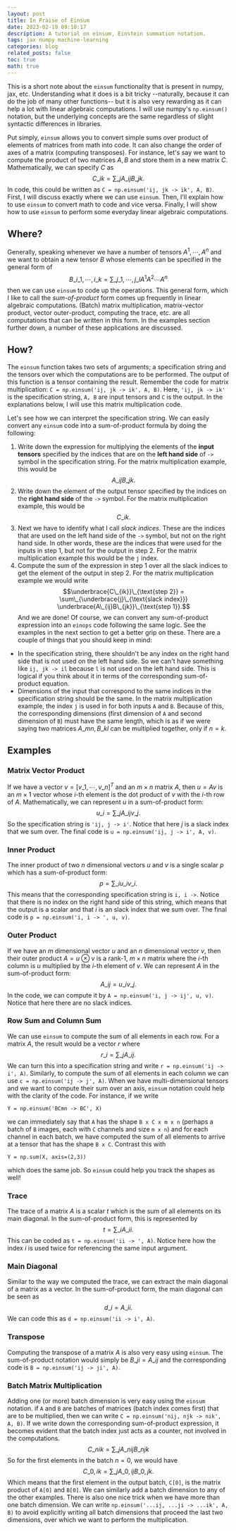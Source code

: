 ```yaml
---
layout: post
title: In Praise of Einsum
date: 2023-02-19 09:10:17
description: A tutorial on einsum, Einstein summation notation.
tags: jax numpy machine-learning
categories: blog
related_posts: false
toc: true
math: true
---
```


This is a short note about the `einsum` functionality that is present in numpy, jax, etc. Understanding what it does is a bit tricky --naturally, because it can do the job of many other functions-- but it is also very rewarding as it can help a lot with linear algebraic computations. I will use numpy's `np.einsum()` notation, but the underlying concepts are the same regardless of slight syntactic differences in libraries.

Put simply, `einsum` allows you to convert simple sums over product of elements of matrices from math into code. It can also change the order of axes of a matrix (computing transposes). For instance, let's say we want to compute the product of two matrices $A, B$ and store them in a new matrix $C$. Mathematically, we can specify $C$ as
$$
C\_{ik} = \sum\_{j} A\_{ij}B\_{jk}.
$$
In code, this could be written as `C = np.einsum('ij, jk -> ik', A, B)`.
First, I will discuss exactly where we can use `einsum`. Then, I'll explain how to use `einsum` to convert math to code and vice versa. Finally, I will show how to use `einsum` to perform some everyday linear algebraic computations.

## Where?
Generally, speaking whenever we have a number of tensors $A^1, \cdots, A^n$ and we want to obtain a new tensor $B$ whose elements can be specified in the general form of 
$$B\_{i\_1, \cdots, i\_k} = \sum\_{j\_1, \cdots, j\_l} A^1A^2\cdots A^n$$
then we can use `einsum` to code up the operations. This general form, which I like to call the *sum-of-product* form comes up frequently in linear algebraic computations. (Batch) matrix multiplication, matrix-vector product, vector outer-product, computing the trace, etc. are all computations that can be written in this form. In the examples section further down, a number of these applications are discussed.

## How?
The `einsum` function takes two sets of arguments; a specification string and the tensors over which the computations are to be performed. The output of this function is a tensor containing the result. Remember the code for matrix multiplication: `C = np.einsum('ij, jk -> ik', A, B)`. Here, `'ij, jk -> ik'` is the specification string, `A, B` are input tensors and `C` is the output. In the explanations below, I will use this matrix multiplication code.

Let's see how we can interpret the specification string. We can easily convert any `einsum` code into a sum-of-product formula by doing the following:
1. Write down the expression for multiplying the elements of the **input tensors** specified by the indices that are on the **left hand side** of `->` symbol in the specification string. For the matrix multiplication example, this would be $$A\_{ij}B\_{jk}.$$
2. Write down the element of the output tensor specified by the indices on the **right hand side** of the `->` symbol. For the matrix multiplication example, this would be $$C\_{ik}.$$
3. Next we have to identify what I call *slack indices*. These are the indices that are used on the left hand side of the `->` symbol, but not on the right hand side. In other words, these are the indices that were used for the inputs in step 1, but not for the output in step 2. For the matrix multiplication example this would be the `j` index.
4. Compute the sum of the expression in step 1 over all the slack indices to get the element of the output in step 2. For the matrix multiplication example we would write $$\underbrace{C\_{ik}}\_{\text{step 2}} = \sum\_{\underbrace{j}\_{\text{slack index}}} \underbrace{A\_{ij}B\_{jk}}\_{\text{step 1}}.$$
And we are done! Of course, we can convert any sum-of-product expression into an `einops` code following the same logic. See the examples in the next section to get a better grip on these.
There are a couple of things that you should keep in mind:
+ In the specification string, there shouldn't be any index on the right hand side that is not used on the left hand side. So we can't have something like `ij, jk -> il` because `l` is not used on the left hand side. This is logical if you think about it in terms of the corresponding sum-of-product equation.
+ Dimensions of the input that correspond to the same indices in the specification string should be the same. In the matrix multiplication example, the index `j` is used in for both inputs `A` and `B`. Because of this, the corresponding dimensions (first dimension of `A` and second dimension of `B`) must have the same length, which is as if we were saying two matrices $A\_{mn}, B\_{kl}$ can be multiplied together, only if $n=k$. 

## Examples
### Matrix Vector Product
If we have a vector $v = [v\_1, \cdots, v\_n]^T$ and an $m\times n$ matrix $A$, then $u = Av$ is an $m\times 1$ vector whose $i$-th element is the dot product of $v$ with the $i$-th row of $A$. Mathematically, we can represent $u$ in a sum-of-product form:
$$
u\_i = \sum\_j A\_{ij}v\_j.
$$
So the specification string is `'ij, j -> i'`. Notice that here $j$ is a slack index that we sum over. The final code is `u = np.einsum('ij, j -> i', A, v)`.
### Inner Product
The inner product of two $n$ dimensional vectors $u$ and $v$ is a single scalar $p$ which has a sum-of-product form:
$$
p = \sum\_i u\_iv\_i.
$$
This means that the corresponding specification string is `i, i ->`. Notice that there is no index on the right hand side of this string, which means that the output is a scalar and that $i$ is an slack index that we sum over. The final code is `p = np.einsum('i, i -> ', u, v)`.
### Outer Product
If we have an $m$ dimensional vector $u$ and an $n$ dimensional vector $v$, then their outer product $A = u \otimes v$ is a rank-1, $m\times n$ matrix where the $i$-th column is $u$ multiplied by the $i$-th element of $v$. We can represent $A$ in the sum-of-product form:
$$
A\_{ij} = u\_i v\_j.
$$
In the code, we can compute it by `A = np.einsum('i, j -> ij', u, v)`. Notice that here there are no slack indices.
### Row Sum and Column Sum
We can use `einsum` to compute the sum of all elements in each row. For a matrix $A$, the result would be a vector $r$ where 
$$
r\_i = \sum\_j A\_{ij}.
$$
We can turn this into a specification string and write `r = np.einsum('ij -> i', A)`.
Similarly, to compute the sum of all elements in each column we can use `c = np.einsum('ij -> j', A)`.
When we have multi-dimensional tensors and we want to compute their sum over an axis, `einsum` notation could help with the clarity of the code. For instance, if we write
```
Y = np.einsum('BCmn -> BC', X)
```
we can immediately say that `A` has the shape `B x C x m x n` (perhaps a batch of `B` images, each with `C` channels and size `m x n`) and for each channel in each batch, we have computed the sum of all elements to arrive at a tensor that has the shape `B x C`. Contrast this with
```
Y = np.sum(X, axis=(2,3))
```
which does the same job. So `einsum` could help you track the shapes as well!
### Trace
The trace of a matrix $A$ is a scalar $t$ which is the sum of all elements on its main diagonal. In the sum-of-product form, this is represented by
$$
t = \sum\_i A\_{ii}.
$$
This can be coded as `t = np.einsum('ii -> ', A)`. Notice here how the index $i$ is used twice for referencing the same input argument.
### Main Diagonal
Similar to the way we computed the trace, we can extract the main diagonal of a matrix as a vector. In the sum-of-product form, the main diagonal can be seen as
$$
d\_i = A\_{ii}.
$$
We can code this as `d = np.einsum('ii -> i', A)`.
### Transpose
Computing the transpose of a matrix $A$ is also very easy using `einsum`. The sum-of-product notation would simply be $B\_{ji} = A\_{ij}$ and the corresponding code is `B = np.einsum('ij -> ji', A)`.
### Batch Matrix Multiplication
Adding one (or more) batch dimension is very easy using the `einsum` notation. if `A` and `B` are batches of matrices (batch index comes first) that are to be multiplied, then we can write `C = np.einsum('nij, njk -> nik', A, B)`. If we write down the corresponding sum-of-product expression, it becomes evident that the batch index just acts as a counter, not involved in the computations.
$$
C\_{nik} = \sum\_{j} A\_{nij}B\_{njk}
$$
So for the first elements in the batch $n=0$, we would have
$$
C\_{0,ik} = \sum\_{j} A\_{0,ij}B\_{0,jk}.
$$
Which means that the first element in the output batch, `C[0]`, is the matrix product of `A[0]` and `B[0]`.
We can similarly add a batch dimension to any of the other examples. There is also one nice trick when we have more than one batch dimension. We can write  `np.einsum('...ij, ...ji -> ...ik', A, B)` to avoid explicitly writing all batch dimensions that proceed the last two dimensions, over which we want to perform the multiplication.
